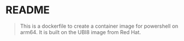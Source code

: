 # README

> This is a dockerfile to create a container image for powershell on arm64. It is built on the UBI8 image from Red Hat.
